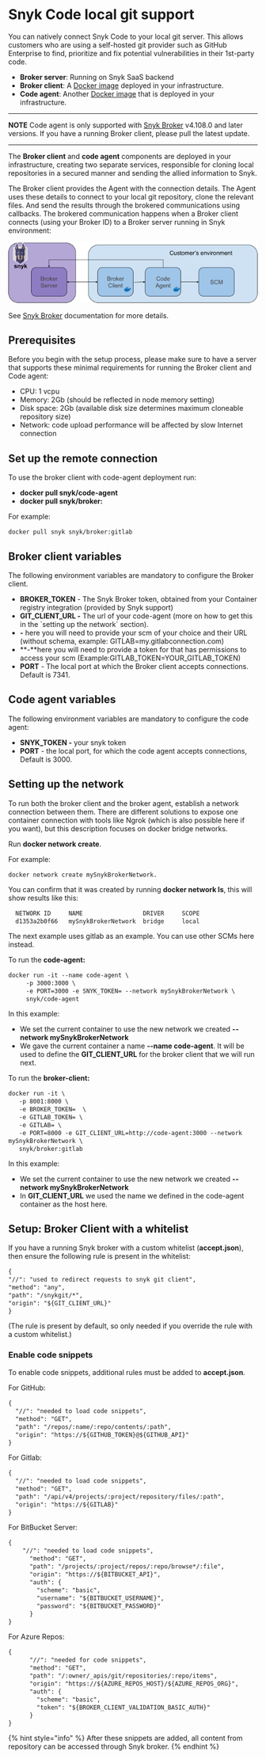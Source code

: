# Snyk Code local git support

You can natively connect Snyk Code to your local git server. This allows customers who are using a self-hosted git provider such as GitHub Enterprise to find, prioritize and fix potential vulnerabilities in their 1st-party code.

* **Broker server**: Running on Snyk SaaS backend
* **Broker client**: A [Docker image](https://hub.docker.com/r/snyk/broker/) deployed in your infrastructure.
* **Code agent**: Another [Docker image](https://hub.docker.com/r/snyk/code-agent/) that is deployed in your infrastructure.

---
**NOTE**
Code agent is only supported with [Snyk Broker](https://support.snyk.io/hc/en-us/sections/360001138138-Snyk-Broker) v4.108.0 and later versions. If you have a running Broker client, please pull the latest update.

---

The **Broker client** and **code agent** components are deployed in your infrastructure, creating two separate services, responsible for cloning local repositories in a secured manner and sending the allied information to Snyk.

The Broker client provides the Agent with the connection details. The Agent uses these details to connect to your local git repository, clone the relevant files. And send the results through the brokered communications using callbacks. The brokered communication happens when a Broker client connects \(using your Broker ID\) to a Broker server running in Snyk environment:

![](../.gitbook/assets/local-git.png)

See [Snyk Broker](https://docs.snyk.io/integrations/snyk-broker/broker-introduction) documentation for more details.

## Prerequisites

Before you begin with the setup process, please make sure to have a server that supports these minimal requirements for running the Broker client and Code agent:

* CPU:  1 vcpu
* Memory:  2Gb \(should be reflected in node memory setting\)
* Disk space: 2Gb \(available disk size determines maximum cloneable repository size\)
* Network: code upload performance will be affected by slow Internet connection

## Set up the remote connection

To use the broker client with code-agent deployment run:

* **docker pull snyk/code-agent**
* **docker pull snyk/broker:** 

For example:

```text
docker pull snyk snyk/broker:gitlab
```

## Broker client variables

The following environment variables are mandatory to configure the Broker client.

* **BROKER\_TOKEN** - The Snyk Broker token, obtained from your Container registry integration \(provided by Snyk support\)
* **GIT\_CLIENT\_URL -** The url of your code-agent \(more on how to get this in the \`setting up the network\` section\).
* **-** here you will need to provide your scm of your choice and their URL \(without schema, example: GITLAB=my.gitlabconnection.com\)
* **-**here you will need to provide a token for that has permissions to access your scm \(Example:GITLAB\_TOKEN=YOUR\_GITLAB\_TOKEN\)
* **PORT** - The local port at which the Broker client accepts connections. Default is 7341.

## Code agent variables

The following environment variables are mandatory to configure the code agent:

* **SNYK\_TOKEN -**  your snyk token
* **PORT** - the local port, for which the code agent accepts connections, Default is 3000.

## Setting up the network

To run both the broker client and the broker agent, establish a network connection between them. There are different solutions to expose one container connection with tools like Ngrok \(which is also possible here if you want\), but this description focuses on docker bridge networks.

Run **docker network create**.

For example:

```text
docker network create mySnykBrokerNetwork.
```

You can confirm that it was created by running **docker network ls**, this will show results like this:

```text
  NETWORK ID     NAME                 DRIVER     SCOPE
  d1353a2b0f66   mySnykBrokerNetwork  bridge     local
```

The next example uses gitlab as an example. You can use other SCMs here instead.

To run the **code-agent:**

```text
docker run -it --name code-agent \
     -p 3000:3000 \
     -e PORT=3000 -e SNYK_TOKEN= --network mySnykBrokerNetwork \ 
     snyk/code-agent
```

In this example:

* We set the current container to use the new network we created **--network mySnykBrokerNetwork**
* We gave the current container a name  **--name code-agent**. It will be used to define the **GIT\_CLIENT\_URL** for the broker client that we will run next.

To run the **broker-client:**

```text
docker run -it \
   -p 8001:8000 \
   -e BROKER_TOKEN=  \
   -e GITLAB_TOKEN= \
   -e GITLAB= \
   -e PORT=8000 -e GIT_CLIENT_URL=http://code-agent:3000 --network mySnykBrokerNetwork \
   snyk/broker:gitlab
```

In this example:

* We set the current container to use the new network we created **--network mySnykBrokerNetwork** 
* In **GIT\_CLIENT\_URL**  we used the name we defined in the code-agent container as the host here.

## Setup: Broker Client with a whitelist

If you have a running Snyk broker with a custom whitelist \(**accept.json**\), then ensure the following rule is present in the whitelist:

```text
{
"//": "used to redirect requests to snyk git client",
"method": "any",
"path": "/snykgit/*",
"origin": "${GIT_CLIENT_URL}"
}
```

\(The rule is present by default, so only needed if you override the rule with a custom whitelist.\)

### Enable code snippets

To enable code snippets, additional rules must be added to **accept.json**.

For GitHub:

```text
{
  "//": "needed to load code snippets",
  "method": "GET",
  "path": "/repos/:name/:repo/contents/:path",
  "origin": "https://${GITHUB_TOKEN}@${GITHUB_API}"
}
```

For Gitlab:

```text
{
  "//": "needed to load code snippets",
  "method": "GET",
  "path": "/api/v4/projects/:project/repository/files/:path",
  "origin": "https://${GITLAB}"
}
```

For BitBucket Server:

```text
{
    "//": "needed to load code snippets",
      "method": "GET",
      "path": "/projects/:project/repos/:repo/browse*/:file",
      "origin": "https://${BITBUCKET_API}",
      "auth": {
        "scheme": "basic",
        "username": "${BITBUCKET_USERNAME}",
        "password": "${BITBUCKET_PASSWORD}"
      }
}
```

For Azure Repos:

```text
{
      "//": "needed for code snippets",
      "method": "GET",
      "path": "/:owner/_apis/git/repositories/:repo/items",
      "origin": "https://${AZURE_REPOS_HOST}/${AZURE_REPOS_ORG}",
      "auth": {
        "scheme": "basic",
        "token": "${BROKER_CLIENT_VALIDATION_BASIC_AUTH}"
      }
}
```

{% hint style="info" %}
After these snippets are added, all content from repository can be accessed through Snyk broker.
{% endhint %}

